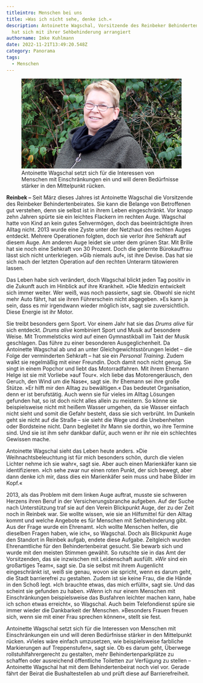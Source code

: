 ```yaml
---
titleintro: Menschen bei uns
title: »Was ich nicht sehe, denke ich.«
description: Antoinette Wagschal, Vorsitzende des Reinbeker Behindertenbeirates
  hat sich mit ihrer Sehbehinderung arrangiert
authorname: Imke Kuhlmann
date: 2022-11-21T13:49:20.548Z
category: Panorama
tags:
  - Menschen
---
```



<figure>
  <img src="/static/media/2022-11-21-Wagschal-Antoinette.jpg">
  <figcaption>
Antoinette Wagschal setzt sich für die Interessen von Menschen mit Einschränkungen ein und will deren Bedürfnisse stärker in den Mittelpunkt rücken.       
   
  </figcaption>
</figure>

**Reinbek –** Seit März dieses Jahres ist Antoinette Wagschal die Vorsitzende des Reinbeker Behindertenbeirates. Sie kann die Belange von Betroffenen gut verstehen, denn sie selbst ist in ihrem Leben eingeschränkt. Vor knapp zehn Jahren spürte sie ein leichtes Flackern im rechten Auge. Wagschal hatte von Kind an kein gutes Sehvermögen, doch das beeinträchtigte ihren Alltag nicht. 2013 wurde eine Zyste unter der Netzhaut des rechten Auges entdeckt. Mehrere Operationen folgten, doch sie verlor ihre Sehkraft auf diesem Auge. Am anderen Auge leidet sie unter dem grünen Star. Mit Brille hat sie noch eine Sehkraft von 30 Prozent. Doch die gelernte Bürokauffrau lässt sich nicht unterkriegen. »Gib niemals auf«, ist ihre Devise. Das hat sie sich nach der letzten Operation auf den rechten Unterarm tätowieren lassen. 

Das Leben habe sich verändert, doch Wagschal blickt jeden Tag positiv in die Zukunft auch im Hinblick auf ihre Krankheit. »Die Medizin entwickelt sich immer weiter. Wer weiß, was noch passiert«, sagt sie. Obwohl sie nicht mehr Auto fährt, hat sie ihren Führerschein nicht abgegeben. »Es kann ja sein, dass es mir irgendwann wieder möglich ist«, sagt sie zuversichtlich. Diese Energie ist ihr Motor. 

Sie treibt besonders gern Sport. Vor einem Jahr hat sie das *Drums alive* für sich entdeckt. *Drums alive* kombiniert Sport und Musik auf besondere Weise. Mit Trommelsticks wird auf einen Gymnastikball im Takt der Musik geschlagen. Das führe zu einer besonderen Ausgeglichenheit. Da Antoinette Wagschal ab und an unter Gleichgewichtsstörungen leidet – die Folge der verminderten Sehkraft – hat sie ein *Personal Training*. Zudem walkt sie regelmäßig mit einer Freundin. Doch damit noch nicht genug. Sie singt in einem Popchor und liebt das Motorradfahren. Mit ihrem Ehemann Helge ist sie mit Vorliebe »auf Tour«. »Ich liebe das Motorengeräusch, den Geruch, den Wind um die Nase«, sagt sie. Ihr Ehemann sei ihre große Stütze. »Er hilft mir den Alltag zu bewältigen.« Das bedeutet Organisation, denn er ist berufstätig. Auch wenn sie für vieles im Alltag Lösungen gefunden hat, so ist doch nicht alles allein zu meistern. So könne sie beispielsweise nicht mit heißem Wasser umgehen, da sie Wasser einfach nicht sieht und somit die Gefahr besteht, dass sie sich verbrüht. Im Dunkeln geht sie nicht auf die Straße – sie sieht die Wege und die Unebenheiten oder Bordsteine nicht. Dann begleitet ihr Mann sie dorthin, wo ihre Termine sind. Und sie ist ihm sehr dankbar dafür, auch wenn er ihr nie ein schlechtes Gewissen mache. 

Antoinette Wagschal sieht das Leben heute anders. »Die Weihnachtsbeleuchtung ist für mich besonders schön, durch die vielen Lichter nehme ich sie wahr«, sagt sie. Aber auch einen Marienkäfer kann sie identifizieren. »Ich sehe zwar nur einen roten Punkt, der sich bewegt, aber dann denke ich mir, dass dies ein Marienkäfer sein muss und habe Bilder im Kopf.«

2013, als das Problem mit dem linken Auge auftrat, musste sie schweren Herzens ihren Beruf in der Versicherungsbranche aufgeben. Auf der Suche nach Unterstützung traf sie auf den Verein Blickpunkt Auge, der zu der Zeit noch in Reinbek war. Sie wollte wissen, wie sie an Hilfsmittel für den Alltag kommt und welche Angebote es für Menschen mit Sehbehinderung gibt. Aus der Frage wurde ein Ehrenamt. »Ich wollte Menschen helfen, die dieselben Fragen haben, wie ich«, so Wagschal. Doch als Blickpunkt Auge den Standort in Reinbek aufgab, endete diese Aufgabe. Zeitgleich wurden Ehrenamtliche für den Behindertenbeirat gesucht. Sie bewarb sich und wurde mit den meisten Stimmen gewählt. So rutschte sie in das Amt der Vorsitzenden, das sie inzwischen mit Leidenschaft ausfüllt. »Wir sind ein großartiges Team«, sagt sie. Da sie selbst mit ihrem Augenlicht eingeschränkt ist, weiß sie genau, wovon sie spricht, wenn es darum geht, die Stadt barrierefrei zu gestalten. Zudem ist sie keine Frau, die die Hände in den Schoß legt. »Ich brauchte etwas, das mich erfüllt«, sagt sie. Und das scheint sie gefunden zu haben. »Wenn ich nur einem Menschen mit Einschränkungen beispielsweise das Busfahren leichter machen kann, habe ich schon etwas erreicht«, so Wagschal. Auch beim Telefondienst spüre sie immer wieder die Dankbarkeit der Menschen. »Besonders Frauen freuen sich, wenn sie mit einer Frau sprechen können«, stellt sie fest. 

Antoinette Wagschal setzt sich für die Interessen von Menschen mit Einschränkungen ein und will deren Bedürfnisse stärker in den Mittelpunkt rücken. »Vieles wäre einfach umzusetzen, wie beispielsweise farbliche Markierungen auf Treppenstufen«, sagt sie. Ob es darum geht, Überwege rollstuhlfahrergerecht zu gestalten, mehr Behindertenparkplätze zu schaffen oder ausreichend öffentliche Toiletten zur Verfügung zu stellen – Antoinette Wagschal hat mit dem Behindertenbeirat noch viel vor. Gerade fährt der Beirat die Bushaltestellen ab und prüft diese auf Barrierefreiheit.